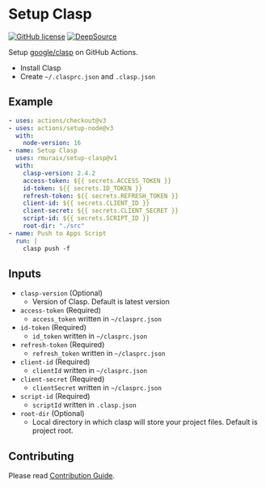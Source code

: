 # Setup Clasp

[![GitHub license](https://img.shields.io/github/license/rmuraix/setup-clasp)](./LICENSE)
[![DeepSource](https://deepsource.io/gh/rmuraix/setup-clasp.svg/?label=active+issues&token=i29VnWyNCDuJvYzBQcU5N8vx)](https://deepsource.io/gh/rmuraix/setup-clasp/?ref=repository-badge)

Setup [google/clasp](https://github.com/google/clasp) on GitHub Actions.

- Install Clasp
- Create `~/.clasprc.json` and `.clasp.json`

## Example

```yaml
- uses: actions/checkout@v3
- uses: actions/setup-node@v3
  with:
    node-version: 16
- name: Setup Clasp
  uses: rmuraix/setup-clasp@v1
  with:
    clasp-version: 2.4.2
    access-token: ${{ secrets.ACCESS_TOKEN }}
    id-token: ${{ secrets.ID_TOKEN }}
    refresh-token: ${{ secrets.REFRESH_TOKEN }}
    client-id: ${{ secrets.CLIENT_ID }}
    client-secret: ${{ secrets.CLIENT_SECRET }}
    script-id: ${{ secrets.SCRIPT_ID }}
    root-dir: "./src"
- name: Push to Apps Script
  run: |
    clasp push -f
```

## Inputs

- `clasp-version` (Optional)
  - Version of Clasp. Default is latest version
- `access-token` (Required)
  - `access_token` written in `~/clasprc.json`
- `id-token` (Required)
  - `id_token` written in `~/clasprc.json`
- `refresh-token` (Required)
  - `refresh_token` written in `~/clasprc.json`
- `client-id` (Required)
  - `clientId` written in `~/clasprc.json`
- `client-secret` (Required)
  - `clientSecret` written in `~/clasprc.json`
- `script-id` (Required)
  - `scriptId` written in `.clasp.json`
- `root-dir` (Optional)
  - Local directory in which clasp will store your project files. Default is project root.

## Contributing

Please read [Contribution Guide](./.github/CONTRIBUTING.md).
